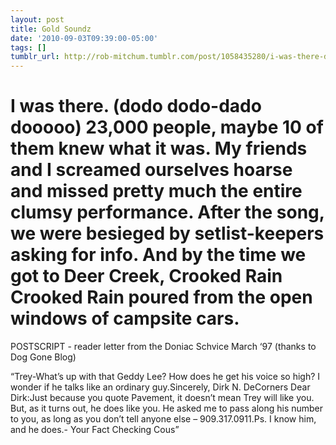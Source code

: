 ```yaml
---
layout: post
title: Gold Soundz
date: '2010-09-03T09:39:00-05:00'
tags: []
tumblr_url: http://rob-mitchum.tumblr.com/post/1058435280/i-was-there-dodo-dodo-dado-dooooo-23-000
---
```

I was there. (dodo dodo-dado dooooo)
23,000 people, maybe 10 of them knew what it was. My friends and I screamed ourselves hoarse and missed pretty much the entire clumsy performance. After the song, we were besieged by setlist-keepers asking for info. And by the time we got to Deer Creek, Crooked Rain Crooked Rain poured from the open windows of campsite cars.
=====
POSTSCRIPT - reader letter from the Doniac Schvice March ‘97 (thanks to Dog Gone Blog)
 
“Trey-What’s up with that Geddy Lee? How does he get his voice so high? I wonder if he talks like an ordinary guy.Sincerely, Dirk N. DeCorners
Dear Dirk:Just because you quote Pavement, it doesn’t mean Trey will like you. But, as it turns out, he does like you. He asked me to pass along his number to you, as long as you don’t tell anyone else – 909.317.0911.Ps. I know him, and he does.- Your Fact Checking Cous”
